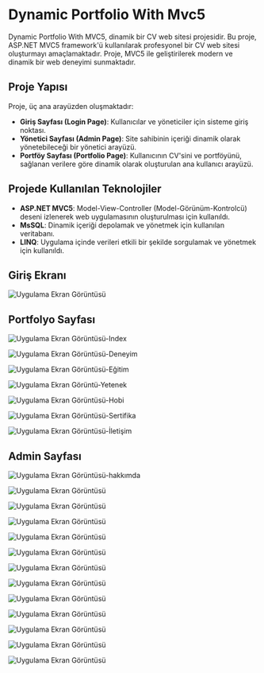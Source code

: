 
# Dynamic Portfolio With Mvc5

Dynamic Portfolio With MVC5, dinamik bir CV web sitesi projesidir. Bu proje, ASP.NET MVC5 framework'ü kullanılarak profesyonel bir CV web sitesi oluşturmayı amaçlamaktadır. Proje, MVC5 ile geliştirilerek modern ve dinamik bir web deneyimi sunmaktadır.



## Proje Yapısı

Proje, üç ana arayüzden oluşmaktadır:

+ **Giriş Sayfası (Login Page)**: Kullanıcılar ve yöneticiler için sisteme giriş noktası.
+ **Yönetici Sayfası (Admin Page)**: Site sahibinin içeriği dinamik olarak yönetebileceği bir yönetici arayüzü.
+ **Portföy Sayfası (Portfolio Page)**: Kullanıcının CV'sini ve portföyünü, sağlanan verilere göre dinamik olarak oluşturulan ana kullanıcı arayüzü.

## Projede Kullanılan Teknolojiler

- **ASP.NET MVC5**: Model-View-Controller (Model-Görünüm-Kontrolcü) deseni izlenerek web uygulamasının oluşturulması için kullanıldı.
- **MsSQL**: Dinamik içeriği depolamak ve yönetmek için kullanılan veritabanı.
- **LINQ**: Uygulama içinde verileri etkili bir şekilde sorgulamak ve yönetmek için kullanıldı.
  

## Giriş Ekranı

![Uygulama Ekran Görüntüsü](https://i.hizliresim.com/3l4x0zs.png)

## Portfolyo Sayfası

![Uygulama Ekran Görüntüsü-Index](https://i.hizliresim.com/1rzk7dg.png)

![Uygulama Ekran Görüntüsü-Deneyim](https://i.hizliresim.com/7s2bh7x.png)

![Uygulama Ekran Görüntüsü-Eğitim](https://i.hizliresim.com/ft25ehq.png)

![Uygulama Ekran Görüntü-Yetenek](https://i.hizliresim.com/8cniz4j.png)

![Uygulama Ekran Görüntüsü-Hobi](https://i.hizliresim.com/ciaopqk.png)

![Uygulama Ekran Görüntüsü-Sertifika](https://i.hizliresim.com/7swybap.png)

![Uygulama Ekran Görüntüsü-İletişim](https://i.hizliresim.com/asr1bae.png)

## Admin Sayfası

![Uygulama Ekran Görüntüsü-hakkımda](https://i.hizliresim.com/hv274tz.png)

![Uygulama Ekran Görüntüsü](https://i.hizliresim.com/nfqq1t2.png)

![Uygulama Ekran Görüntüsü](https://i.hizliresim.com/pkofnhi.png)

![Uygulama Ekran Görüntüsü](https://i.hizliresim.com/3lff4vu.png)

![Uygulama Ekran Görüntüsü](https://i.hizliresim.com/mj25f6l.png)

![Uygulama Ekran Görüntüsü](https://i.hizliresim.com/40pvhks.png)

![Uygulama Ekran Görüntüsü](https://i.hizliresim.com/hy7hcj5.png)

![Uygulama Ekran Görüntüsü](https://i.hizliresim.com/fdz7yhn.png)

![Uygulama Ekran Görüntüsü](https://i.hizliresim.com/ej8srmb.png)

![Uygulama Ekran Görüntüsü](https://i.hizliresim.com/df8wx3a.png)

![Uygulama Ekran Görüntüsü](https://i.hizliresim.com/32j3zbw.png)

![Uygulama Ekran Görüntüsü](https://i.hizliresim.com/swuzn03.png)

![Uygulama Ekran Görüntüsü](https://i.hizliresim.com/6j5cv8x.png)





  
